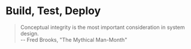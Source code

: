 # Build, Test, Deploy

> Conceptual integrity is the most important consideration in system design.   
> -- Fred Brooks, "The Mythical Man-Month"

